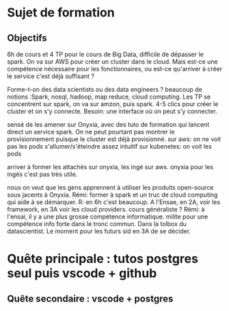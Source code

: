 # Sujet de formation 
## Objectifs
6h de cours et 4 TP pour le cours de Big Data, 
difficile de dépasser le spark. On va sur AWS pour créer un cluster dans le cloud. 
Mais est-ce une compétence nécessaire pour les fonctionnaires, ou est-ce qu'arriver à créer le service c'est déjà suffisant ?

Forme-t-on des data scientists ou des data engineers  ?
beaucoup de notions :Spark, nosql, hadoop, map reduce, cloud computing. Les TP se concentrent sur spark, on va sur amzon, puis spark. 4-5 clics pour créer le cluster et on s'y connecte.
Besoin: une interface où on peut s'y connecter. 

sensé de les amener sur Onyxia, avec des tuto de formation qui lancent direct un service spark. 
On ne peut pourtant pas montrer le provisionnement puisque le cluster est déjà provisionné. 
sur aws: on ne voit pas les pods s'allumer/s'éteindre
assez intuitif sur kubenetes: on voit les pods 

arriver à former les attachés sur onyxia, les ingé sur aws. onyxia pour les ingés c'est pas très utile. 

nous on veut que les gens apprennent à utiliser les produits open-source sous jacents à Onyxia.
Rémi: former à spark et un truc de cloud computing qui aide à se démarquer. 
R: en 6h c'est beaucoup. A l'Ensae, en 2A, voir les framework, en 3A voir les cloud providers. 
cours généraliste ? 
Rémi: à l'ensai, il y a une plus grosse compétence informatique. milite pour une compétence info forte dans le tronc commun. Dans la tolbox du datascientist. Le moment pour les futurs sid en 3A de se décider.


# Quête principale : tutos postgres seul puis  vscode + github
## Quête secondaire : vscode + postgres



